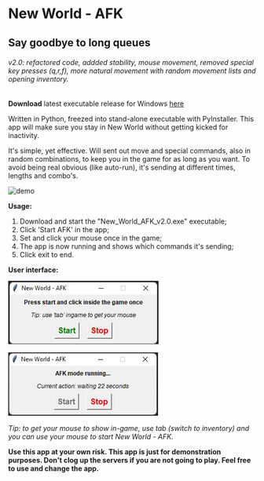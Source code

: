 # New World - AFK
## Say goodbye to long queues

###### v2.0: refactored code, addded stability, mouse movement, removed special key presses (q,r,f), more natural movement with random movement lists and opening inventory.

**Download** latest executable release for Windows [here](https://github.com/RodneyKoolman/NewWorld-AFK/archive/refs/tags/v2.0.zip)

Written in Python, freezed into stand-alone executable with PyInstaller.
This app will make sure you stay in New World without getting kicked for inactivity.

It's simple, yet effective. Will sent out move and special commands, also in random combinations, to keep you in the game for as long as you want.
To avoid being real obvious (like auto-run), it's sending at different times, lengths and combo's.

![demo](https://github.com/RodneyKoolman/NewWorld-AFK/blob/master/demo/demo3.gif)

**Usage:**
1. Download and start the "New_World_AFK_v2.0.exe" executable;
2. Click 'Start AFK' in the app;
3. Set and click your mouse once in the game;
4. The app is now running and shows which commands it's sending;
5. Click exit to end.

**User interface:**

![demo](https://github.com/RodneyKoolman/NewWorld-AFK/blob/master/demo/demo1.jpg)

![demo](https://github.com/RodneyKoolman/NewWorld-AFK/blob/master/demo/demo2.jpg)

*Tip: to get your mouse to show in-game, use tab (switch to inventory) and you can use your mouse to start New World - AFK.*

**Use this app at your own risk. This app is just for demonstration purposes.
Don't clog up the servers if you are not going to play. Feel free to use and change the app.**